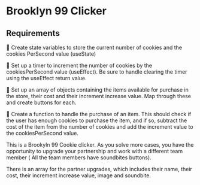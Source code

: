 # Brooklyn 99 Clicker 


## Requirements
🎯 Create state variables to store the current number of cookies and the cookies PerSecond value (useState)

🎯 Set up a timer to increment the number of cookies by the cookiesPerSecond value (useEffect). Be sure to handle clearing the timer using the useEffect return value.

🎯 Set up an array of objects containing the items available for purchase in the store, their cost and their increment increase value. Map through these and create buttons for each.

🎯 Create a function to handle the purchase of an item. This should check if the user has enough cookies to purchase the item, and if so, subtract the cost of the item from the number of cookies and add the increment value to the cookiesPerSecond value.

This is a Brookyln 99 Cookie clicker. As you solve more cases, you have the opportunity to upgrade your partnership and work with a different team member ( All the team members have soundbites buttons).

There is an array for the partner upgrades, which includes their name, their cost, their increment increase value, image and soundbite.
